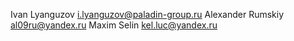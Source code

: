 Ivan Lyanguzov <i.lyanguzov@paladin-group.ru>
Alexander Rumskiy <al09ru@yandex.ru>
Maxim Selin <kel.luc@yandex.ru>
